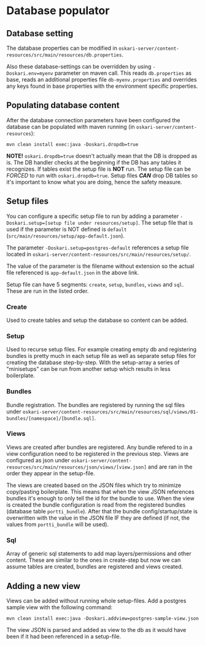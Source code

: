 # Database populator

## Database setting

The database properties can be modified in `oskari-server/content-resources/src/main/resources/db.properties`.

Also these database-settings can be overridden by using `-Doskari.env=myenv` parameter on maven call.
This reads `db.properties` as base, reads an additional properties file `db-myenv.properties` and overrides any keys found in base properties with the environment specific properties.

## Populating database content

After the database connection parameters have been configured the database can be populated with maven running (in `oskari-server/content-resources`):

    mvn clean install exec:java -Doskari.dropdb=true

**NOTE!** `oskari.dropdb=true` doesn't actually mean that the DB is dropped as is. The DB handler checks at the beginning if the DB has any tables it recognizes.
If tables exist the setup file is **NOT** run. The setup file can be *FORCED* to run with `oskari.dropdb=true`. Setup files ***CAN*** drop DB tables so it's important to know what you are doing, hence the  safety measure.

## Setup files

You can configure a specific setup file to run by adding a parameter `-Doskari.setup=[setup file under resources/setup]`. The setup file that is used if the parameter is NOT defined is `default` (`src/main/resources/setup/app-default.json`).

The parameter `-Doskari.setup=postgres-default` references a setup file located in `oskari-server/content-resources/src/main/resources/setup/`.

The value of the parameter is the filename without extension so the actual file referenced is `app-default.json` in the above link.

Setup file can have 5 segments: `create`, `setup`, `bundles`, `views` and `sql`. These are run in the listed order.

### Create

Used to create tables and setup the database so content can be added.

### Setup

Used to recurse setup files. For example creating empty db and registering bundles is pretty much in each setup file as well as
separate setup files for creating the database step-by-step. With the setup-array a series of "minisetups" can be run from another setup which results in less boilerplate.

### Bundles

Bundle registration. The bundles are registered by running the sql files under `oskari-server/content-resources/src/main/resources/sql/views/01-bundles/[namespace]/[bundle.sql]`.

### Views

Views are created after bundles are registered. Any bundle refered to in a view configuration need to be registered in the previous step.
Views are configured as json under `oskari-server/content-resources/src/main/resources/json/views/[view.json]` and are ran in the order they appear in the setup-file.

The views are created based on the JSON files which try to minimize copy/pasting boilerplate.
This means that when the view JSON references bundles it's enough to only tell the id for the bundle to use.
When the view is created the bundle configuration is read from the registered bundles (database table `portti_bundle`).
After that the bundle config/startup/state is overwritten with the value in the JSON file IF they are defined (if not, the values from `portti_bundle` will be used).

### Sql

Array of generic sql statements to add map layers/permissions and other content.
These are similar to the ones in create-step but now we can assume tables are created, bundles are registered and views created.

## Adding a new view

Views can be added without running whole setup-files. Add a postgres sample view with the following command:

    mvn clean install exec:java -Doskari.addview=postgres-sample-view.json

The view JSON is parsed and added as view to the db as it would have been if it had been referenced in a setup-file.
